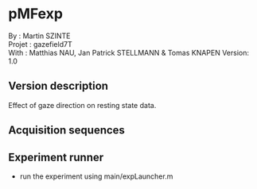 # pMFexp
By :      Martin SZINTE<br/>
Projet :  gazefield7T<br/>
With :    Matthias NAU, Jan Patrick STELLMANN & Tomas KNAPEN
Version:  1.0<br/>

## Version description
Effect of gaze direction on resting state data.

## Acquisition sequences

## Experiment runner
* run the experiment using main/expLauncher.m